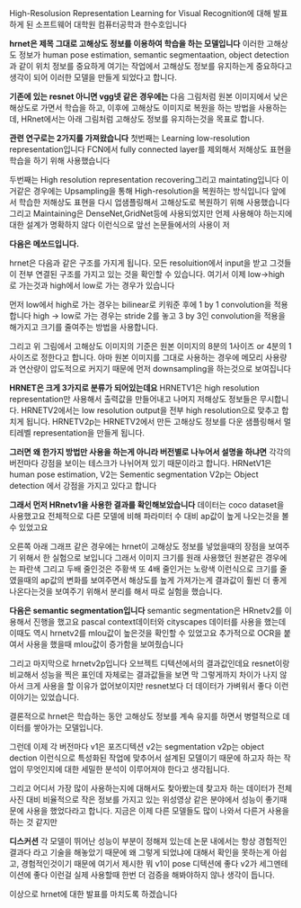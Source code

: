 High-Resolusion Representation Learning for Visual Recognition에 대해 발표하게 된
소프트웨어 대학원 컴퓨터공학과 한수호입니다

**hrnet은 제목 그대로 고해상도 정보를 이용하여 학습을 하는 모델입니다**
이러한 고해상도 정보가 human pose estimation, semantic segmentaation, object detection과 같이 위치 정보를 중요하게 여기는 작업에서 고해상도 정보를 유지하는게 중요하다고 생각이 되어 이러한 모델을 만들게 되었다고 합니다.

**기존에 있는 resnet 아니면 vgg넷 같은 경우에는**
다음 그림처럼 원본 이미지에서 낮은 해상도로 가면서 학습을 하고, 이후에 고해상도 이미지로 복원을 하는 방법을 사용하는데,  HRnet에서는 아래 그림처럼 고해상도 정보를 유지하는것을 목표로 합니다.


**관련 연구로는 2가지를 가져왔습니다**
첫번째는 Learning low-resolution representation입니다
FCN에서 fully connected layer를 제외해서 저해상도 표현을 학습을 하기 위해 사용했습니다

두번째는 High resolution representation recovering그리고 maintating입니다
이거같은 경우에는 Upsampling을 통해 High-resolution을 복원하는 방식입니다
앞에서 학습한 저해상도 표현을 다시 업샘플링해서 고해상도로 복원하기 위해 사용했습니다
그리고 Maintaining은 DenseNet,GridNet등에 사용되었지만 언제 사용해야 하는지에 대한 설계가 명확하지 않다 이런식으로 앞선 논문들에서의 사용이 저


**다음은 메쏘드입니다.**


hrnet은 다음과 같은 구조를 가지게 됩니다.
모든 resoluition에서 input을 받고 그것들이 전부 연결된 구조를 가지고 있는 것을 확인할 수 있습니다. 여기서 이제 low->high 로 가는것과 high에서 low로 가는 경우가 있습니다

먼저 low에서 high로 가는 경우는 bilinear로 키워준 후에 1 by 1 convolution을 적용합니다 
high -> low로 가는 경우는 stride 2를 놓고 3 by 3인 convolution을 적용을 해가지고 크기를 줄여주는 방법을 사용합니다.

그리고 위 그림에서 고해상도 이미지의 기준은 원본 이미지의 8분의 1사이즈 or 4분의 1사이즈로 정한다고 합니다. 아마 원본 이미지를 그대로 사용하는 경우에 메모리 사용량과 연산량이 압도적으로 커지기 때문에 먼저 downsampling을 하는것으로 보여집니다


**HRNET은 크게 3가지로 분류가 되어있는데요**
HRNETV1은 high resolution representation만 사용해서 출력값을 만들어내고 나머지 저해상도 정보들은 무시합니다.
HRNETV2에서는 low resolution output을 전부 high resolution으로 맞추고 합치게 됩니다.
HRNETV2p는 HRNETV2에서 만든 고해상도 정보를 다운 샘플링해서 멀티레벨 representation을 만들게 됩니다.


**그러면 왜 한가지 방법만 사용을 하는게 아니라 버전별로 나누어서 설명을 하냐면**
각각의 버전마다 강점을 보이는 테스크가 나뉘어져 있기 때문이라고 합니다.
HRNetV1은 human pose estimation,
V2는 Sementic segmentation
V2p는 Object detection 에서 강점을 가지고 있다고 합니다

**그래서 먼저 HRnetv1을 사용한 결과를 확인해보았습니다**
데이터는 coco dataset을 사용했고요
전체적으로 다른 모델에 비해 파라미터 수 대비 ap값이 높게 나오는것을 볼 수 있었고요

오른쪽 아래 그래프 같은 경우에는 hrnet이 고해상도 정보를 넣었을때의 장점을 보여주기 위해서 한 실험으로 보입니다
그래서 이미지 크기를 원래 사용했던 원본같은 경우에는 파란색
그리고 두배 줄인것은 주황색
또 4배 줄인거는 노랑색 이런식으로 크기를 줄였을때의 ap값의 변화를 보여주면서 해상도를 높게 가져가는게 결과값이 훨씬 더 좋게 나온다는것을 보여주기 위해서 분리를 해서 따로 실험을 했습니다.

**다음은 semantic segmentation입니다**
semantic segmentation은 HRnetv2를 이용해서 진행을 했고요 pascal context데이터와 cityscapes 데이터를 사용을 했는데 이때도 역시 hrnetv2를 mIou값이 높은것을 확인할 수 있었고요
추가적으로 OCR을 붙여서 사용을 했을때 mIou값이 증가함을 보여줬습니다 

그리고 마지막으로 hrnetv2p입니다
오브젝트 디텍션에서의 결과값인데요 resnet이랑 비교해서 성능을 찍은 표인데
자체로는 결과값들을 보면 막 그렇게까지 차이가 나지 않아서 크게 사용을 할 이유가 없어보이지만 resnet보다 더 데이터가 가벼워서 좋다 이런 이야기는 있었습니다.


결론적으로 hrnet은  학습하는 동안 고해상도 정보를 계속 유지를 하면서 병렬적으로 데이터를 쌓아가는 모델입니다.


그런데 이제 각 버전마다 v1은 포즈디텍션 v2는 segmentation v2p는 object dection 이런식으로 특성화된 작업에 맞추어서 설계된 모델이기 때문에 하고자 하는 작업이 무엇인지에 대한 세밀한 분석이 이루어져야 한다고 생각됩니다.

그리고 어디서 가장 많이 사용하는지에 대해서도 찾아봤는데 찾고자 하는 데이터가 전체 사진 대비 비율적으로 작은 정보를 가지고 있는 위성영상 같은 분야에서 성능이 좋기때문에 사용을 했었다라고 합니다.
지금은 이제 다른 모델들도 많이 나와서 다른거 사용을 하는 것 같지만

**디스커션**
각 모델이 뛰어난 성능이 부분이 정해져 있는데 논문 내에서는 항상 경험적인 결과다 라고 기술을 해놓았기 때문에 왜 그렇게 되었냐에 대해서 확인을 못하는게 아쉽고,
경험적인것이기 때문에 여기서 제시한 뭐 v1이 pose 디텍션에 좋다 v2가 세그멘테이션에 좋다 이런걸 실제 사용할때 한번 더 검증을 해봐야하지 않나 생각이 듭니다.

이상으로 hrnet에 대한 발표를 마치도록 하겠습니다
